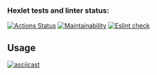 ### Hexlet tests and linter status:
[![Actions Status](https://github.com/reznikovAndrey/frontend-project-lvl2/workflows/hexlet-check/badge.svg)](https://github.com/reznikovAndrey/frontend-project-lvl2/actions) [![Maintainability](https://api.codeclimate.com/v1/badges/593aa5a0e8635dfa1d63/maintainability)](https://codeclimate.com/github/reznikovAndrey/frontend-project-lvl2/maintainability) [![Eslint check](https://github.com/reznikovAndrey/frontend-project-lvl2/workflows/linter-and-tests-check/badge.svg)](https://github.com/reznikovAndrey/frontend-project-lvl2/actions)

## Usage
[![asciicast](https://asciinema.org/a/a08XDdT3HnU44jCoqFk51icM1.svg)](https://asciinema.org/a/a08XDdT3HnU44jCoqFk51icM1)
